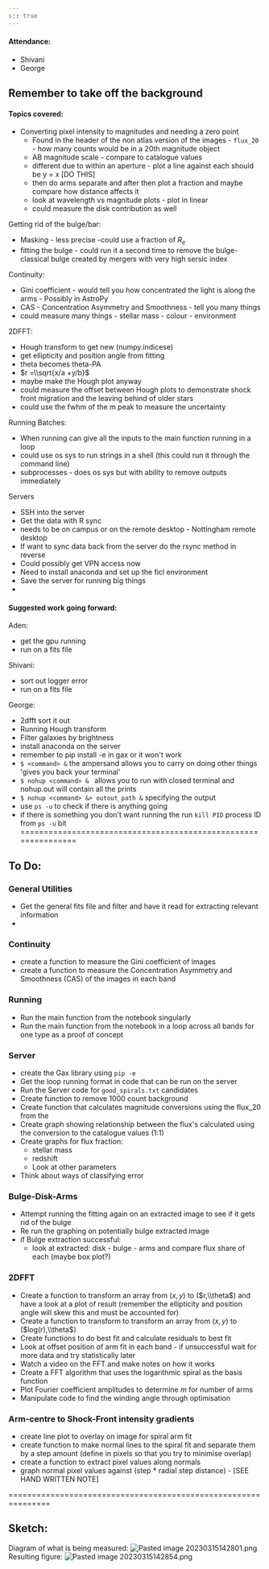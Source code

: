 ```yaml
---
s:: true
---
```



#### Attendance:

 - Shivani 
 - George 

## Remember to take off the background

#### Topics covered:

-  Converting pixel intensity to magnitudes and needing a zero point
	- Found in the header of the non atlas version of the images - `flux_20` - how many counts would be in a 20th magnitude object
	- AB magnitude scale - compare to catalogue values
	- different due to within an aperture - plot a line against each should be y = x [DO THIS]
	- then do arms separate and after then plot a fraction and maybe compare how distance affects it
	- look at wavelength vs magnitude plots - plot in linear
	- could measure the disk contribution as well

Getting rid of the bulge/bar:

- Masking - less precise -could use a fraction of $R_e$ 
- fitting the bulge - could run it a second time to remove the bulge- classical bulge created by mergers with very high sersic index 

Continuity:

- Gini coefficient - would tell you how concentrated the light is along the arms - Possibly in AstroPy
- CAS - Concentration Asymmetry and Smoothness - tell you many things
- could measure many things - stellar mass - colour - environment

2DFFT:

- Hough transform to get new (numpy.indicese)
- get ellipticity and position angle from fitting
- theta becomes theta-PA
- $r =\\sqrt{x/a +y/b}$
- maybe make the Hough plot anyway
- could measure the offset between Hough plots to demonstrate shock front migration and the leaving behind of older stars
- could use the fwhm of the m peak to measure the uncertainty

Running Batches:

- When running can give all the inputs to the main function running in a loop
- could use os sys to run strings in a shell (this could run it through the command line)
- subprocesses - does os sys but with ability to remove outputs immediately

Servers

- SSH into the server 
- Get the data with R sync
- needs to be on campus or on the remote desktop - Nottingham remote desktop
- If want to sync data back from the server do the rsync method in reverse
- Could possibly get VPN access now
- Need to install anaconda and set up the ficl environment
- Save the server for running big things
-

#### Suggested work going forward:

Aden:
- get the gpu running
- run on a fits file

Shivani:
- sort out logger error
- run on a fits file


George:
- 2dfft sort it out
- Running Hough transform
- Filter galaxies by brightness
- install anaconda on the server
- remember to pip install -e in gax or it won't work
- `$ <command> &`  the ampersand allows you to carry on doing other things 'gives you back your terminal'
- `$ nohup <command> & `  allows you to run with closed terminal and nohup.out will contain all the prints
-  `$ nohup <command> &> outout_path &` specifying the output
- use `ps -u` to check if there is anything going
- if there is something you don't want running the run `kill PID` process ID from `ps -u` bit
===============================================================

## To Do:

### General Utilities
- Get the general fits file and filter and have it read for extracting relevant information
- 

### Continuity
- create a function to measure the Gini coefficient of images
- create a function to measure the Concentration Asymmetry and Smoothness (CAS)  of the images in each band

### Running
- Run the main function from the notebook singularly
- Run the main function from the notebook in a loop across all bands for one type as a proof of concept

### Server
- create the Gax library using `pip -e` 
- Get the loop running format in code that can be run on the server
- Run the Server code for `good_spirals.txt` candidates
- Create function to remove 1000 count background
- Create function that calculates magnitude conversions using the flux_20 from the 
- Create graph showing relationship between the flux's calculated using the conversion to the catalogue values (1:1)
- Create graphs for flux fraction:
	- stellar mass
	- redshift
	- Look at other parameters
- Think about ways of classifying error

### Bulge-Disk-Arms
- Attempt running the fitting again on an extracted image to see if it gets rid of the bulge
- Re run the graphing on potentially bulge extracted image
- if Bulge extraction successful:
	- look at extracted: disk - bulge - arms and compare flux share of each (maybe box plot?)

### 2DFFT
- Create a function to transform an array from ($x,y$) to ($r,\\theta$) and have a look at a plot of result (remember the ellipticity and position angle will skew this and must be accounted for)
- Create a function to transform to transform an array from ($x,y$) to ($log(r),\\theta$)
- Create functions to do best fit and calculate residuals to best fit
- Look at offset position of arm fit in each band - if unsuccessful wait for more data and try statistically later
- Watch a video on the FFT and make notes on how it works
- Create a FFT algorithm that uses the logarithmic spiral as the basis function
- Plot Fourier coefficient amplitudes to determine $m$ for number of arms
- Manipulate code to find the winding angle through optimisation

### Arm-centre to Shock-Front intensity gradients
- create line plot to overlay on image for spiral arm fit
- create function to make normal lines to the spiral fit and separate them by a step amount (define in pixels so that you try to minimise overlap)
- create a function to extract pixel values along normals 
- graph normal pixel values against (step * radial step distance) - [SEE HAND WRITTEN NOTE]

===============================================================
## Sketch:

Diagram of  what is being measured:
![Pasted image 20230315142801.png](../../AA%20%20-%20%20Assets/Pasted%20image%2020230315142801.png)
Resulting figure:
![Pasted image 20230315142854.png](../../AA%20%20-%20%20Assets/Pasted%20image%2020230315142854.png)
